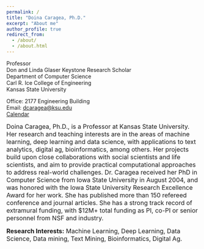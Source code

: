 ```yaml
---
permalink: /
title: "Doina Caragea, Ph.D."
excerpt: "About me"
author_profile: true
redirect_from: 
  - /about/
  - /about.html
---
```


Professor \
Don and Linda Glaser Keystone Research Scholar \
Department of Computer Science \
Carl R. Ice College of Engineering \
Kansas State University 

Office: 2177 Engineering Building \
Email: dcaragea@ksu.edu \
[Calendar](https://outlook.office365.com/calendar/published/a4b87dc8415744728a2c6f39540d434c@ksu.edu/254f0543c519472a8951e373d60067ce11004609704671248059/calendar.html)


<font size = "3">Doina Caragea, Ph.D., is a Professor at Kansas State University. Her research and teaching interests are in the areas of machine learning, deep learning and data science, with applications to text analytics, digital ag, bioinformatics, among others. Her projects build upon close collaborations with social scientists and life scientists, and aim to provide practical computational approaches to address real-world challenges. Dr. Caragea received her PhD in Computer Science from Iowa State University in August 2004, and was honored with the Iowa State University Research Excellence Award for her work. She has published more than 150 refereed conference and journal articles. She has a strong track record of extramural funding, with $12M+ total funding as PI, co-PI or senior personnel from NSF and industry.





**Research Interests:** Machine Learning, Deep Learning, Data Science, Data mining, Text Mining,  Bioinformatics, Digital Ag.</font>


